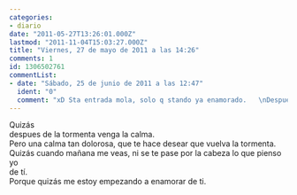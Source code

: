 ```yaml
---
categories:
- diario
date: "2011-05-27T13:26:01.000Z"
lastmod: "2011-11-04T15:03:27.000Z"
title: "Viernes, 27 de mayo de 2011 a las 14:26"
comments: 1
id: 1306502761
commentList:
- date: "Sábado, 25 de junio de 2011 a las 12:47"
  ident: "0"
  comment: "xD Sta entrada mola, solo q stando ya enamorado.   \nDespues de la tormenta deseas la calma... para echar de menos la tormenta xD"
---
```


Quizás  
despues de la tormenta venga la calma.  
Pero una calma tan dolorosa, que te hace desear que vuelva la tormenta.  
Quizás cuando mañana me veas, ni se te pase por la cabeza lo que pienso yo  
de tí.  
Porque quizás me estoy empezando a enamorar de ti.